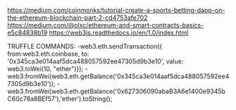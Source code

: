 https://medium.com/coinmonks/tutorial-create-a-sports-betting-dapp-on-the-ethereum-blockchain-part-2-cd4753afe702
https://medium.com/@olxc/ethereum-and-smart-contracts-basics-e5c84838b19
https://web3js.readthedocs.io/en/1.0/index.html

TRUFFLE COMMANDS:
-web3.eth.sendTransaction({ from:web3.eth.coinbase, to: '0x345ca3e014aaf5dca488057592ee47305d9b3e10', value: web3.toWei(10, "ether")});
-web3.fromWei(web3.eth.getBalance('0x345ca3e014aaf5dca488057592ee47305d9b3e10'));
-web3.fromWei(web3.eth.getBalance('0x627306090abaB3A6e1400e9345bC60c78a8BEf57'),'ether').toString();